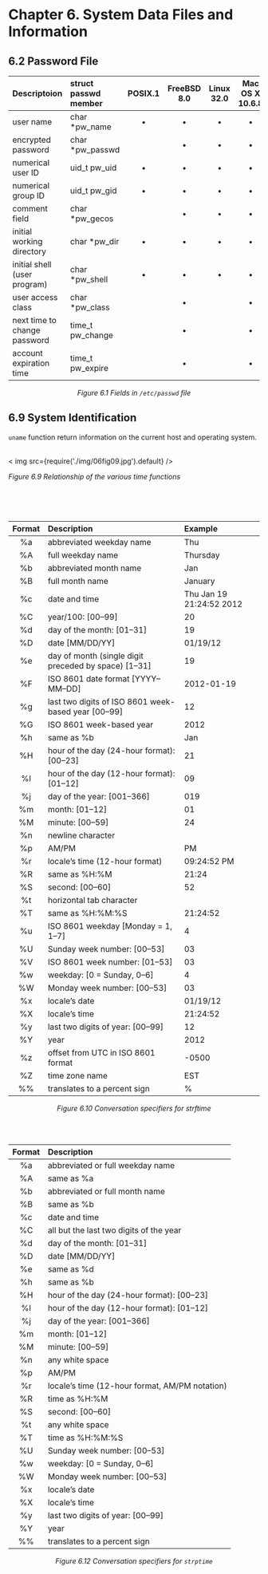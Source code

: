 # Chapter 6. System Data Files and Information #

## 6.2 Password File ##

<div align="center">

| Descriptoion                 | struct passwd member | POSIX.1   | FreeBSD 8.0 | Linux 32.0 | Mac OS X 10.6.8 | Solaris   |
|:-----------------------------|:---------------------|:---------:|:-----------:|:----------:|:---------------:|:---------:|
| user name                    | char  *pw_name       | $\bullet$ | $\bullet$   | $\bullet$  | $\bullet$       | $\bullet$ |
| encrypted password           | char  *pw_passwd     |           | $\bullet$   | $\bullet$  | $\bullet$       | $\bullet$ |
| numerical user ID            | uid_t  pw_uid        | $\bullet$ | $\bullet$   | $\bullet$  | $\bullet$       | $\bullet$ |
| numerical group ID           | uid_t  pw_gid        | $\bullet$ | $\bullet$   | $\bullet$  | $\bullet$       | $\bullet$ |
| comment field                | char  *pw_gecos      |           | $\bullet$   | $\bullet$  | $\bullet$       | $\bullet$ |
| initial working directory    | char  *pw_dir        | $\bullet$ | $\bullet$   | $\bullet$  | $\bullet$       | $\bullet$ |
| initial shell (user program) | char  *pw_shell      | $\bullet$ | $\bullet$   | $\bullet$  | $\bullet$       | $\bullet$ |
| user access class            | char  *pw_class      |           | $\bullet$   |            | $\bullet$       |           |
| next time to change password | time_t pw_change     |           | $\bullet$   |            | $\bullet$       |           |
| account expiration time      | time_t pw_expire     |           | $\bullet$   |            | $\bullet$       |           |

_Figure 6.1 Fields in `/etc/passwd` file_
</div>


## 6.9 System Identification ##

`uname` function return information on the current host and operating system.

<br/>

<div style={{textAlign:'center'}}>
< img src={require('./img/06fig09.jpg').default} />

_Figure 6.9 Relationship of the various time functions_
</div>

<br/>
<br/>
<br/>

<div align="center">

| Format | Description                                          | Example                  |
|:------:|:-----------------------------------------------------|:-------------------------|
| %a     | abbreviated weekday name                             | Thu                      |
| %A     | full weekday name                                    | Thursday                 |
| %b     | abbreviated month name                               | Jan                      |
| %B     | full month name                                      | January                  |
| %c     | date and time                                        | Thu Jan 19 21:24:52 2012 |
| %C     | year/100: [00–99]                                    | 20                       |
| %d     | day of the month: [01–31]                            | 19                       |
| %D     | date [MM/DD/YY]                                      | 01/19/12                 |
| %e     | day of month (single digit preceded by space) [1–31] | 19                       |
| %F     | ISO 8601 date format [YYYY–MM–DD]                    | 2012-01-19               |
| %g     | last two digits of ISO 8601 week-based year [00–99]  | 12                       |
| %G     | ISO 8601 week-based year                             | 2012                     |
| %h     | same as %b                                           | Jan                      |
| %H     | hour of the day (24-hour format): [00–23]            | 21                       |
| %I     | hour of the day (12-hour format): [01–12]            | 09                       |
| %j     | day of the year: [001–366]                           | 019                      |
| %m     | month: [01–12]                                       | 01                       |
| %M     | minute: [00–59]                                      | 24                       |
| %n     | newline character                                    |                          |
| %p     | AM/PM                                                | PM                       |
| %r     | locale’s time (12-hour format)                       | 09:24:52 PM              |
| %R     | same as %H:%M                                        | 21:24                    |
| %S     | second: [00–60]                                      | 52                       |
| %t     | horizontal tab character                             |                          |
| %T     | same as %H:%M:%S                                     | 21:24:52                 |
| %u     | ISO 8601 weekday [Monday = 1, 1–7]                   | 4                        |
| %U     | Sunday week number: [00–53]                          | 03                       |
| %V     | ISO 8601 week number: [01–53]                        | 03                       |
| %w     | weekday: [0 = Sunday, 0–6]                           | 4                        |
| %W     | Monday week number: [00–53]                          | 03                       |
| %x     | locale’s date                                        | 01/19/12                 |
| %X     | locale’s time                                        | 21:24:52                 |
| %y     | last two digits of year: [00–99]                     | 12                       |
| %Y     | year                                                 | 2012                     |
| %z     | offset from UTC in ISO 8601 format                   | -0500                    |
| %Z     | time zone name                                       | EST                      |
| %%     | translates to a percent sign                         | %                        |

_Figure 6.10 Conversation specifiers for strftime_
</div>

<br/>
<br/>

<div align="center">

| Format | Description                                    |
|:------:|:-----------------------------------------------|
| %a     | abbreviated or full weekday name               |
| %A     | same as %a                                     |
| %b     | abbreviated or full month name                 |
| %B     | same as %b                                     |
| %c     | date and time                                  |
| %C     | all but the last two digits of the year        |
| %d     | day of the month: [01–31]                      |
| %D     | date [MM/DD/YY]                                |
| %e     | same as %d                                     |
| %h     | same as %b                                     |
| %H     | hour of the day (24-hour format): [00–23]      |
| %I     | hour of the day (12-hour format): [01–12]      |
| %j     | day of the year: [001–366]                     |
| %m     | month: [01–12]                                 |
| %M     | minute: [00–59]                                |
| %n     | any white space                                |
| %p     | AM/PM                                          |
| %r     | locale’s time (12-hour format, AM/PM notation) |
| %R     | time as %H:%M                                  |
| %S     | second: [00–60]                                |
| %t     | any white space                                |
| %T     | time as %H:%M:%S                               |
| %U     | Sunday week number: [00–53]                    |
| %w     | weekday: [0 = Sunday, 0–6]                     |
| %W     | Monday week number: [00–53]                    |
| %x     | locale’s date                                  |
| %X     | locale’s time                                  |
| %y     | last two digits of year: [00–99]               |
| %Y     | year                                           |
| %%     | translates to a percent sign                   |

_Figure 6.12 Conversation specifiers for `strptime`_
</div>

